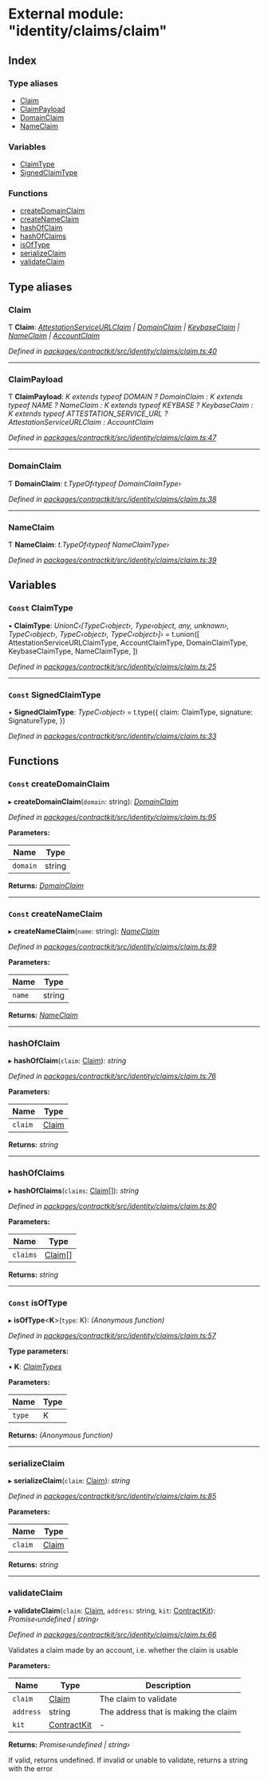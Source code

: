 # External module: "identity/claims/claim"

## Index

### Type aliases

* [Claim](_identity_claims_claim_.md#claim)
* [ClaimPayload](_identity_claims_claim_.md#claimpayload)
* [DomainClaim](_identity_claims_claim_.md#domainclaim)
* [NameClaim](_identity_claims_claim_.md#nameclaim)

### Variables

* [ClaimType](_identity_claims_claim_.md#const-claimtype)
* [SignedClaimType](_identity_claims_claim_.md#const-signedclaimtype)

### Functions

* [createDomainClaim](_identity_claims_claim_.md#const-createdomainclaim)
* [createNameClaim](_identity_claims_claim_.md#const-createnameclaim)
* [hashOfClaim](_identity_claims_claim_.md#hashofclaim)
* [hashOfClaims](_identity_claims_claim_.md#hashofclaims)
* [isOfType](_identity_claims_claim_.md#const-isoftype)
* [serializeClaim](_identity_claims_claim_.md#serializeclaim)
* [validateClaim](_identity_claims_claim_.md#validateclaim)

## Type aliases

###  Claim

Ƭ **Claim**: *[AttestationServiceURLClaim](_identity_claims_attestation_service_url_.md#attestationserviceurlclaim) | [DomainClaim](_identity_claims_claim_.md#domainclaim) | [KeybaseClaim](_identity_claims_keybase_.md#keybaseclaim) | [NameClaim](_identity_claims_claim_.md#nameclaim) | [AccountClaim](_identity_claims_account_.md#accountclaim)*

*Defined in [packages/contractkit/src/identity/claims/claim.ts:40](https://github.com/celo-org/celo-monorepo/blob/06adf8b7a/packages/contractkit/src/identity/claims/claim.ts#L40)*

___

###  ClaimPayload

Ƭ **ClaimPayload**: *K extends typeof DOMAIN ? DomainClaim : K extends typeof NAME ? NameClaim : K extends typeof KEYBASE ? KeybaseClaim : K extends typeof ATTESTATION_SERVICE_URL ? AttestationServiceURLClaim : AccountClaim*

*Defined in [packages/contractkit/src/identity/claims/claim.ts:47](https://github.com/celo-org/celo-monorepo/blob/06adf8b7a/packages/contractkit/src/identity/claims/claim.ts#L47)*

___

###  DomainClaim

Ƭ **DomainClaim**: *t.TypeOf‹typeof DomainClaimType›*

*Defined in [packages/contractkit/src/identity/claims/claim.ts:38](https://github.com/celo-org/celo-monorepo/blob/06adf8b7a/packages/contractkit/src/identity/claims/claim.ts#L38)*

___

###  NameClaim

Ƭ **NameClaim**: *t.TypeOf‹typeof NameClaimType›*

*Defined in [packages/contractkit/src/identity/claims/claim.ts:39](https://github.com/celo-org/celo-monorepo/blob/06adf8b7a/packages/contractkit/src/identity/claims/claim.ts#L39)*

## Variables

### `Const` ClaimType

• **ClaimType**: *UnionC‹[TypeC‹object›, Type‹object, any, unknown›, TypeC‹object›, TypeC‹object›, TypeC‹object›]›* = t.union([
  AttestationServiceURLClaimType,
  AccountClaimType,
  DomainClaimType,
  KeybaseClaimType,
  NameClaimType,
])

*Defined in [packages/contractkit/src/identity/claims/claim.ts:25](https://github.com/celo-org/celo-monorepo/blob/06adf8b7a/packages/contractkit/src/identity/claims/claim.ts#L25)*

___

### `Const` SignedClaimType

• **SignedClaimType**: *TypeC‹object›* = t.type({
  claim: ClaimType,
  signature: SignatureType,
})

*Defined in [packages/contractkit/src/identity/claims/claim.ts:33](https://github.com/celo-org/celo-monorepo/blob/06adf8b7a/packages/contractkit/src/identity/claims/claim.ts#L33)*

## Functions

### `Const` createDomainClaim

▸ **createDomainClaim**(`domain`: string): *[DomainClaim](_identity_claims_claim_.md#domainclaim)*

*Defined in [packages/contractkit/src/identity/claims/claim.ts:95](https://github.com/celo-org/celo-monorepo/blob/06adf8b7a/packages/contractkit/src/identity/claims/claim.ts#L95)*

**Parameters:**

Name | Type |
------ | ------ |
`domain` | string |

**Returns:** *[DomainClaim](_identity_claims_claim_.md#domainclaim)*

___

### `Const` createNameClaim

▸ **createNameClaim**(`name`: string): *[NameClaim](_identity_claims_claim_.md#nameclaim)*

*Defined in [packages/contractkit/src/identity/claims/claim.ts:89](https://github.com/celo-org/celo-monorepo/blob/06adf8b7a/packages/contractkit/src/identity/claims/claim.ts#L89)*

**Parameters:**

Name | Type |
------ | ------ |
`name` | string |

**Returns:** *[NameClaim](_identity_claims_claim_.md#nameclaim)*

___

###  hashOfClaim

▸ **hashOfClaim**(`claim`: [Claim](_identity_claims_claim_.md#claim)): *string*

*Defined in [packages/contractkit/src/identity/claims/claim.ts:76](https://github.com/celo-org/celo-monorepo/blob/06adf8b7a/packages/contractkit/src/identity/claims/claim.ts#L76)*

**Parameters:**

Name | Type |
------ | ------ |
`claim` | [Claim](_identity_claims_claim_.md#claim) |

**Returns:** *string*

___

###  hashOfClaims

▸ **hashOfClaims**(`claims`: [Claim](_identity_claims_claim_.md#claim)[]): *string*

*Defined in [packages/contractkit/src/identity/claims/claim.ts:80](https://github.com/celo-org/celo-monorepo/blob/06adf8b7a/packages/contractkit/src/identity/claims/claim.ts#L80)*

**Parameters:**

Name | Type |
------ | ------ |
`claims` | [Claim](_identity_claims_claim_.md#claim)[] |

**Returns:** *string*

___

### `Const` isOfType

▸ **isOfType**<**K**>(`type`: K): *(Anonymous function)*

*Defined in [packages/contractkit/src/identity/claims/claim.ts:57](https://github.com/celo-org/celo-monorepo/blob/06adf8b7a/packages/contractkit/src/identity/claims/claim.ts#L57)*

**Type parameters:**

▪ **K**: *[ClaimTypes](../enums/_identity_claims_types_.claimtypes.md)*

**Parameters:**

Name | Type |
------ | ------ |
`type` | K |

**Returns:** *(Anonymous function)*

___

###  serializeClaim

▸ **serializeClaim**(`claim`: [Claim](_identity_claims_claim_.md#claim)): *string*

*Defined in [packages/contractkit/src/identity/claims/claim.ts:85](https://github.com/celo-org/celo-monorepo/blob/06adf8b7a/packages/contractkit/src/identity/claims/claim.ts#L85)*

**Parameters:**

Name | Type |
------ | ------ |
`claim` | [Claim](_identity_claims_claim_.md#claim) |

**Returns:** *string*

___

###  validateClaim

▸ **validateClaim**(`claim`: [Claim](_identity_claims_claim_.md#claim), `address`: string, `kit`: [ContractKit](../classes/_kit_.contractkit.md)): *Promise‹undefined | string›*

*Defined in [packages/contractkit/src/identity/claims/claim.ts:66](https://github.com/celo-org/celo-monorepo/blob/06adf8b7a/packages/contractkit/src/identity/claims/claim.ts#L66)*

Validates a claim made by an account, i.e. whether the claim is usable

**Parameters:**

Name | Type | Description |
------ | ------ | ------ |
`claim` | [Claim](_identity_claims_claim_.md#claim) | The claim to validate |
`address` | string | The address that is making the claim |
`kit` | [ContractKit](../classes/_kit_.contractkit.md) | - |

**Returns:** *Promise‹undefined | string›*

If valid, returns undefined. If invalid or unable to validate, returns a string with the error
